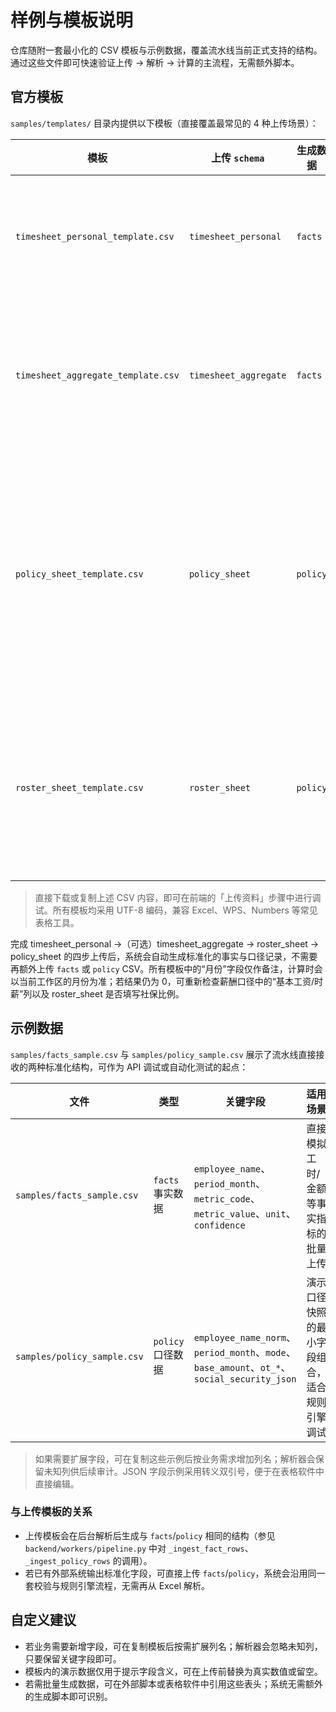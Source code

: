 # 样例与模板说明

仓库随附一套最小化的 CSV 模板与示例数据，覆盖流水线当前正式支持的结构。通过这些文件即可快速验证上传 → 解析 → 计算的主流程，无需额外脚本。

## 官方模板

`samples/templates/` 目录内提供以下模板（直接覆盖最常见的 4 种上传场景）：

| 模板 | 上传 `schema` | 生成数据 | 关键字段 | 文件路径 |
| --- | --- | --- | --- | --- |
| `timesheet_personal_template.csv` | `timesheet_personal` | `facts` | 姓名、月份、日期、各类工时 | `samples/templates/timesheet_personal_template.csv` |
| `timesheet_aggregate_template.csv` | `timesheet_aggregate` | `facts` | 姓名、标准工时、加班工时、确认工时 | `samples/templates/timesheet_aggregate_template.csv` |
| `policy_sheet_template.csv` | `policy_sheet` | `policy` | 薪资模式、月薪/时薪、加班倍率、津贴/扣款、社保配置 | `samples/templates/policy_sheet_template.csv` |
| `roster_sheet_template.csv` | `roster_sheet` | `policy` | 入离职日期、社保个人/公司比例、基数上下限 | `samples/templates/roster_sheet_template.csv` |

> 直接下载或复制上述 CSV 内容，即可在前端的「上传资料」步骤中进行调试。所有模板均采用 UTF-8 编码，兼容 Excel、WPS、Numbers 等常见表格工具。

完成 timesheet_personal →（可选）timesheet_aggregate → roster_sheet → policy_sheet 的四步上传后，系统会自动生成标准化的事实与口径记录，不需要再额外上传 `facts` 或 `policy` CSV。所有模板中的“月份”字段仅作备注，计算时会以当前工作区的月份为准；若结果仍为 0，可重新检查薪酬口径中的“基本工资/时薪”列以及 roster_sheet 是否填写社保比例。

## 示例数据

`samples/facts_sample.csv` 与 `samples/policy_sample.csv` 展示了流水线直接接收的两种标准化结构，可作为 API 调试或自动化测试的起点：

| 文件 | 类型 | 关键字段 | 适用场景 |
| --- | --- | --- | --- |
| `samples/facts_sample.csv` | `facts` 事实数据 | `employee_name`、`period_month`、`metric_code`、`metric_value`、`unit`、`confidence` | 直接模拟工时/金额等事实指标的批量上传 |
| `samples/policy_sample.csv` | `policy` 口径数据 | `employee_name_norm`、`period_month`、`mode`、`base_amount`、`ot_*`、`social_security_json` | 演示口径快照的最小字段组合，适合规则引擎调试 |

> 如果需要扩展字段，可在复制这些示例后按业务需求增加列名；解析器会保留未知列供后续审计。JSON 字段示例采用转义双引号，便于在表格软件中直接编辑。

### 与上传模板的关系

- 上传模板会在后台解析后生成与 `facts`/`policy` 相同的结构（参见 `backend/workers/pipeline.py` 中对 `_ingest_fact_rows`、`_ingest_policy_rows` 的调用）。
- 若已有外部系统输出标准化字段，可直接上传 `facts`/`policy`，系统会沿用同一套校验与规则引擎流程，无需再从 Excel 解析。

## 自定义建议

- 若业务需要新增字段，可在复制模板后按需扩展列名；解析器会忽略未知列，只要保留关键字段即可。
- 模板内的演示数据仅用于提示字段含义，可在上传前替换为真实数值或留空。
- 若需批量生成数据，可在外部脚本或表格软件中引用这些表头；系统无需额外的生成脚本即可识别。
